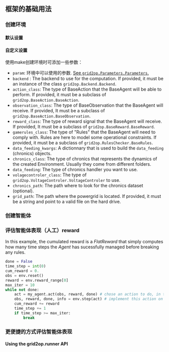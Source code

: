 ## 框架的基础用法

### 创建环境

#### 默认设置

#### 自定义设置

使用make创建环境时可添加一些参数：

- `param`: 环境中可以使用的参数. [See `grid2op.Parameters.Parameters`.](https://grid2op.readthedocs.io/en/latest/parameters.html)
- `backend` : The backend to use for the computation. If provided, it must be an instance of the class `grid2op.Backend.Backend`.
- `action_class`: The type of BaseAction that the BaseAgent will be able to perform. If provided, it must be a subclass of `grid2op.BaseAction.BaseAction`.
- `observation_class`: The type of BaseObservation that the BaseAgent will receive. If provided, It must be a subclass of `grid2op.BaseAction.BaseObservation`.
- `reward_class`: The type of reward signal that the BaseAgent will receive. If provided, It must be a subclass of `grid2op.BaseReward.BaseReward`.
- `gamerules_class`: The type of "Rules" that the BaseAgent will need to comply with. Rules are here to model some operational constraints. If provided, it must be a subclass of `grid2op.RulesChecker.BaseRules`.
- `data_feeding_kwargs`: A dictionnary that is used to build the `data_feeding` (chronics) objects.
- `chronics_class`: The type of chronics that represents the dynamics of the created Environment. Usually they come from different folders.
- `data_feeding`: The type of chronics handler you want to use.
- `volagecontroler_class`: The type of `grid2op.VoltageControler.VoltageControler` to use.
- `chronics_path`: The path where to look for the chronics dataset (optional).
- `grid_path`: The path where the powergrid is located. If provided, it must be a string and point to a valid file on the hard drive.

### 创建智能体

### 评估智能体表现（人工）reward

In this example, the cumulated reward is a *FlatReward* that simply computes how many time steps the *Agent* has sucessfully managed before breaking any rules.

```python
done = False
time_step = int(0)
cum_reward = 0.
obs = env.reset()
reward = env.reward_range[0]
max_iter = 10
while not done:
    act = my_agent.act(obs, reward, done) # chose an action to do, in this case "do nothing"
    obs, reward, done, info = env.step(act) # implement this action on the powergrid
    cum_reward += reward
    time_step += 1
    if time_step >= max_iter:
        break
```

### 更便捷的方式评估智能体表现

#### Using the grid2op.runner API

